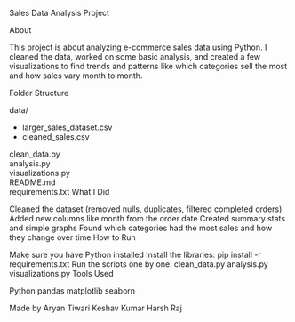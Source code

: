 Sales Data Analysis Project

About

This project is about analyzing e-commerce sales data using Python. I cleaned the data, worked on some basic analysis, and created a few visualizations to find trends and patterns like which categories sell the most and how sales vary month to month.

Folder Structure

data/
  - larger_sales_dataset.csv
  - cleaned_sales.csv

clean_data.py  
analysis.py  
visualizations.py  
README.md  
requirements.txt
What I Did

Cleaned the dataset (removed nulls, duplicates, filtered completed orders)
Added new columns like month from the order date
Created summary stats and simple graphs
Found which categories had the most sales and how they change over time
How to Run

Make sure you have Python installed
Install the libraries:
pip install -r requirements.txt
Run the scripts one by one:
clean_data.py
analysis.py
visualizations.py
Tools Used

Python
pandas
matplotlib
seaborn

Made by Aryan Tiwari
        Keshav Kumar
        Harsh Raj
 

